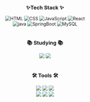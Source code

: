 <h3 align="center">✨Tech Stack ✨</h3>
<div align="center">
  <img alt="HTML" src="https://img.shields.io/badge/HTML5-E34F26?style=for-the-badge&logo=HTML5&logoColor=white"> 
  <img alt="CSS" src="https://img.shields.io/badge/CSS3-1572B6?style=for-the-badge&logo=CSS3&logoColor=white"> 
  <img alt="JavaScript" src="https://img.shields.io/badge/javascript-F7DF1E.svg?style=for-the-badge&logo=javascript&logoColor=20232a"> 
  <img alt="React" src="https://img.shields.io/badge/react-20232a.svg?style=for-the-badge&logo=react&logoColor=61DAFB">
</div>
<div align="center">
  <img alt="java" src="https://img.shields.io/badge/java-007396?style=for-the-badge&logo=OpenJDK&logoColor=white"> 
  <img alt="SpringBoot" src="https://img.shields.io/badge/springboot-6DB33F?style=for-the-badge&logo=springboot&logoColor=white"> 
  <img alt="MySQL" src="https://img.shields.io/badge/MySQL-4479A1?style=for-the-badge&logo=MySQL&logoColor=white">  
</div>

<br>

<h3 align="center">📚 Studying 📚</h3>
<div align="center">
  <img src="https://img.shields.io/badge/typescript-007ACC.svg?style=for-the-badge&logo=typescript&logoColor=white">
  <img src="https://img.shields.io/badge/React%20Query-FF4154?style=for-the-badge&logo=react%20query&logoColor=white">
</div>

<br>

<h3 align="center">🛠 Tools 🛠</h3>
<div align="center">
  <img src="https://img.shields.io/badge/git-F05033.svg?style=for-the-badge&logo=git&logoColor=white">
  <img src="https://img.shields.io/badge/github-181717.svg?style=for-the-badge&logo=github&logoColor=white">
  <img src="https://img.shields.io/badge/Notion-F3F3F3.svg?style=for-the-badge&logo=notion&logoColor=black">
</div>
<div align="center">
  <img src="https://img.shields.io/badge/adobe%20photoshop-08253c.svg?style=for-the-badge&logo=adobe%20photoshop&logoColor=37abff">
  <img src="https://img.shields.io/badge/VSCode-2C2C32.svg?style=for-the-badge&logo=visual-studio-code&logoColor=22ABF3">
  <img src="https://img.shields.io/badge/intellij-000000?style=for-the-badge&logo=Intellij&logoColor=white">
</div>
